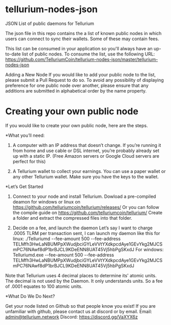 # tellurium-nodes-json
JSON List of public daemons for Tellurium

The json file in this repo contains the a list of known public nodes in which users can connect to sync their wallets.
Some of these may contain fees.

This list can be consumed in your application so you'll always have an up-to-date list of public nodes. To consume the list, use the following URL: https://github.com/TelluriumCoin/tellurium-nodes-json/master/tellurium-nodes-json

Adding a New Node
If you would like to add your public node to the list, please submit a Pull Request to do so. To avoid any possibility of displaying preference for one public node over another, please ensure that any additions are submitted in alphabetical order by the name property.


# Creating your own public node

If you would like to create your own public node, here are the steps.

*What you’ll need:

1. A computer with an IP address that doesn’t change. If you’re running it from home and use cable or DSL internet, you’re probably already set up with a static IP. (Free Amazon servers or Google Cloud servers are perfect for this) 

2. A Tellurium wallet to collect your earnings. You can use a paper wallet or any other Tellurium wallet.  Make sure you have the keys to the wallet.

*Let’s Get Started

1. Connect to your node and install Tellurium. 
Dowload a pre-compiled deamon for windows or linux on https://github.com/telluriumcoin/tellurium/releases/
Or you can follow the compile guide on https://github.com/telluriumcoin/tellurium/
Create a folder and extract the compressed files into that folder.

2. Decide on a fee, and launch the daemon
Let’s say I want to charge .0005 TLRM per transaction sent, I can launch my daemon like this for linux:
./Telluriumd --fee-amount 500 --fee-address TELMfh3HwLaNBUMPpXWudjbciGYLeVVtYXdkpcdAye1GEvYkg2MJCSmPC76NAwf8dP1brBJCL9KDeENN8UAT45Vj5hbPgSKxdJ
For windows:
Telluriumd.exe --fee-amount 500 --fee-address TELMfh3HwLaNBUMPpXWudjbciGYLeVVtYXdkpcdAye1GEvYkg2MJCSmPC76NAwf8dP1brBJCL9KDeENN8UAT45Vj5hbPgSKxdJ

Note that Tellurium uses 4 decimal places to determine its' atomic units.  The decimal is not used by the Daemon.  It only understands units.  So a fee of .0001 equates to 100 atomic units.

*What Do We Do Next?

Get your node listed on Github so that people know you exist!
If you are unfamiliar with github, please contact us at discord or by email.
Email: admin@tellurium.network
Discord: https://discord.gg/VaXYX6z

